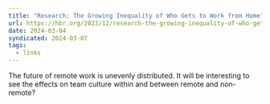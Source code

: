 ```yaml
---
title: "Research: The Growing Inequality of Who Gets to Work from Home"
url: https://hbr.org/2023/12/research-the-growing-inequality-of-who-gets-to-work-from-home
date: 2024-03-04
syndicated: 2024-03-07
tags:
  - links
---
```


The future of remote work is unevenly distributed. It will be interesting to see the effects on team culture within and between remote and non-remote?

